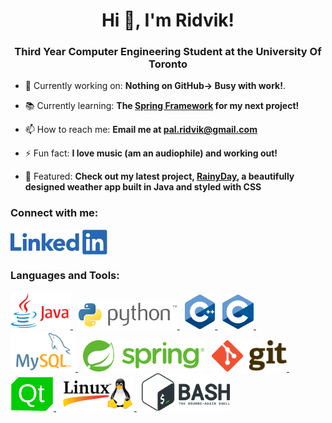 <h1 align="center">Hi 👋, I'm Ridvik! </h1>
<h3 align="center">Third Year Computer Engineering Student at the University Of Toronto</h3>

- 🔭 Currently working on: **Nothing on GitHub&rarr; Busy with work!**.

- 📚 Currently learning: **The [Spring Framework](https://spring.io/) for my next project!**
 
- 📫 How to reach me: **Email me at [pal.ridvik@gmail.com](pal.ridvik@gmail.com)**

- ⚡ Fun fact: **I love music (am an audiophile) and working out!**

- 🚩 Featured: **Check out my latest project, [RainyDay](https://github.com/ridvikpal/RainyDay), a beautifully designed weather app built in Java and styled with CSS**

<h3 align="left">Connect with me:</h3>
<p align="left">
<a href="https://linkedin.com/in/ridvikpal" target="blank"><img align="center" src="icons/linkedin_logo.png" alt="ridvikpal" height="40" width=auto /></a>
</p>

<h3 align="left">Languages and Tools:</h3>

<p align="left">
    <a href="https://www.java.com" target="_blank" rel="noreferrer"> <img src="icons/java_icon.png" alt="java" width=auto height="60"/> </a>
    &nbsp;
    <a href="https://www.python.org" target="_blank" rel="noreferrer"> <img src="icons/python_logo.png" alt="python" width=auto height="45"/> </a>
    &nbsp;
    <a href="https://www.w3schools.com/cpp/" target="_blank" rel="noreferrer"> <img src="icons/C++_logo.svg" alt="cplusplus" width=auto height="55"/> </a>
    &nbsp;
    <a href="https://www.cprogramming.com/" target="_blank" rel="noreferrer"> <img src="icons/C_logo.svg" alt="c" width=auto height="55"/> </a>
    &nbsp;
    <a href="https://www.mysql.com/" target="_blank" rel="noreferrer"> <img src="icons/mysql_logo.png" alt="mysql" width=auto height="65"/> </a>
    &nbsp;
    <a href="https://spring.io/projects/spring-framework" target="_blank" rel="noreferrer"> <img src="icons/spring_logo.png" alt="bash" width=auto height="50"/></a>
    &nbsp;
    <a href="https://git-scm.com/" target="_blank" rel="noreferrer"> <img src="icons/git_icon.png" alt="git" width=auto height="50"/> </a>
    &nbsp;
    <a href="https://www.qt.io/" target="_blank" rel="noreferrer"> <img src="icons/qt_logo.png" alt="qt" width=auto height="55"/> </a>
    &nbsp;
    <a href="https://www.linux.org/" target="_blank" rel="noreferrer"> <img src="icons/linux_logo.png" alt="linux" width=auto height="55"/> </a>
    &nbsp;
    <a href="https://www.gnu.org/software/bash/" target="_blank" rel="noreferrer"> <img src="icons/bash_icon.png" alt="bash" width=auto height="60"/></a>
    &nbsp;
</p>

<!-- <p><img align="left" src="https://github-readme-stats.vercel.app/api/top-langs?username=ridvikpal&show_icons=true&locale=en&layout=compact" alt="ridvikpal" /></p> -->

<!-- <p>&nbsp;<img align="center" src="https://github-readme-stats.vercel.app/api?username=ridvikpal&show_icons=true&locale=en" alt="ridvikpal" /></p> -->

<!-- <p><img align="center" src="https://github-readme-streak-stats.herokuapp.com/?user=ridvikpal&" alt="ridvikpal" /></p> -->
